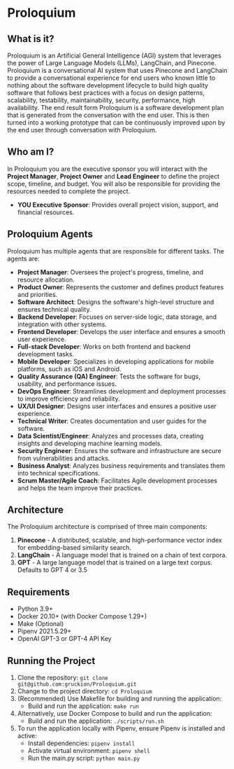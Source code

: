 # Proloquium

## What is it?

Proloquium is an Artificial General Intelligence (AGI) system that leverages the power of Large Language Models (LLMs), LangChain, and Pinecone. Proloquium is a conversational AI system that uses Pinecone and LangChain to provide a conversational experience for end users who known little to nothing about the software development lifecycle to build high quality software that follows best practices with a focus on design patterns, scalability, testability, maintainability, security, performance, high availability. The end result form Proloquium is a software development plan that is generated from the conversation with the end user. This is then turned into a working prototype that can be continuously improved upon by the end user through conversation with Proloquium.

## Who am I?

In Proloquium you are the executive sponsor you will interact with the **Project Manager**, **Project Owner** and **Lead Engineer** to define the project scope, timeline, and budget. You will also be responsible for providing the resources needed to complete the project.

- **YOU Executive Sponsor**: Provides overall project vision, support, and financial resources.

## Proloquium Agents

Proloquium has multiple agents that are responsible for different tasks. The agents are:

- **Project Manager**: Oversees the project's progress, timeline, and resource allocation.
- **Product Owner**: Represents the customer and defines product features and priorities.
- **Software Architect**: Designs the software's high-level structure and ensures technical quality.
- **Backend Developer**: Focuses on server-side logic, data storage, and integration with other systems.
- **Frontend Developer**: Develops the user interface and ensures a smooth user experience.
- **Full-stack Developer**: Works on both frontend and backend development tasks.
- **Mobile Developer**: Specializes in developing applications for mobile platforms, such as iOS and Android.
- **Quality Assurance (QA) Engineer**: Tests the software for bugs, usability, and performance issues.
- **DevOps Engineer**: Streamlines development and deployment processes to improve efficiency and reliability.
- **UX/UI Designer**: Designs user interfaces and ensures a positive user experience.
- **Technical Writer**: Creates documentation and user guides for the software.
- **Data Scientist/Engineer**: Analyzes and processes data, creating insights and developing machine learning models.
- **Security Engineer**: Ensures the software and infrastructure are secure from vulnerabilities and attacks.
- **Business Analyst**: Analyzes business requirements and translates them into technical specifications.
- **Scrum Master/Agile Coach**: Facilitates Agile development processes and helps the team improve their practices.

## Architecture

The Proloquium architecture is comprised of three main components:

1. **Pinecone** - A distributed, scalable, and high-performance vector index for embedding-based similarity search.
2. **LangChain** - A language model that is trained on a chain of text corpora.
3. **GPT** - A large language model that is trained on a large text corpus. Defaults to GPT 4 or 3.5

## Requirements

- Python 3.9+
- Docker 20.10+ (with Docker Compose 1.29+)
- Make (Optional)
- Pipenv 2021.5.29+
- OpenAI GPT-3 or GPT-4 API Key

## Running the Project

1. Clone the repository: `git clone git@github.com:gruckion/Proloquium.git`
2. Change to the project directory: `cd Proloquium`
3. (Recommended) Use Makefile for building and running the application:
   - Build and run the application: `make run`
4. Alternatively, use Docker Compose to build and run the application:
   - Build and run the application: `./scripts/run.sh`
5. To run the application locally with Pipenv, ensure Pipenv is installed and active:
   - Install dependencies: `pipenv install`
   - Activate virtual environment: `pipenv shell`
   - Run the main.py script: `python main.py`
